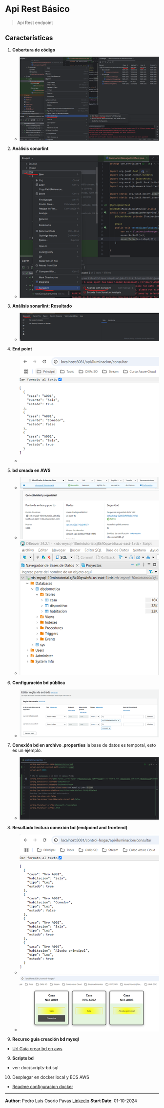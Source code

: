 # Api Rest Básico

> Api Rest endpoint

## Características

1. **Cobertura de código**
   - ![](doc/1_cobertura.png)

2. **Análisis sonarlint**
   - ![](doc/2_sonarlint.png)

3. **Análisis sonarlint: Resultado**
   - ![](doc/2_sonarlint_analisis.png)

4. **End point**
   - ![](doc/3_endpoint.png)

5. **bd creada en AWS**
   - ![](doc/4_bd_creada_aws.png)
   - ![](doc/4_datos_bd_aws.png)
   - ![](doc/4_dbeaver_vista_bd.png)

6. **Configuración bd pública**
   - ![](doc/5_configuracion_bd_publica.png)

6. **Conexión bd en archivo .properties**
la base de datos es temporal, esto es un ejemplo.
   - ![](doc/6_Conexion_bd.png)

7. **Resultado lectura conexión bd (endpoind and frontend)**
   - ![](doc/6_end_point_datos_bd.png)
   - ![](doc/6_resultado_front_conectado_bd.png)

8. **Recurso guía creación bd mysql**
 - [Url Guía crear bd en aws](https://aws.amazon.com/es/getting-started/hands-on/create-mysql-db/?ref=gsrchandson)

9. **Scripts bd**
 - ver: doc/scripts-bd.sql

10. Desplegar en docker local y ECS AWS
 - [Readme configuracion docker](README-DOCKER-AWS.md) 
---

**Author**: Pedro Luis Osorio Pavas [Linkedin](www.linkedin.com/in/pedro-luis-osorio-pavas-68b3a7106)
**Start Date**: 01-10-2024

